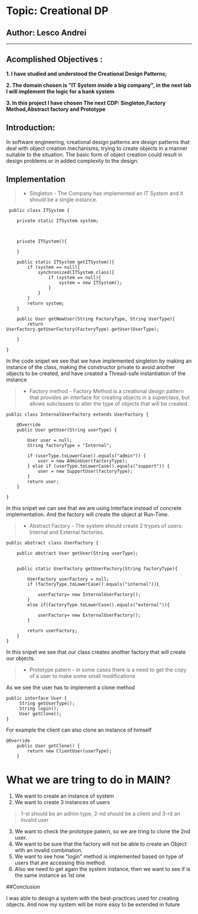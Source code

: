 # Topic: Creational DP
## Author: Lesco Andrei
------
## Acomplished Objectives :
__1. I have studied and understood the Creational Design Patterns;__

__2. The domain chosen is "IT System inside a big company", in the next lab I will implement the logic for a bank system__

__3. In this project I have chosen The next CDP: Singleton,Factory Method,Abstract factory and Prototype__
## Introduction:
In software engineering, creational design patterns are design patterns that deal with object creation mechanisms, trying to create objects in a manner suitable to the situation. The basic form of object creation could result in design problems or in added complexity to the design.

## Implementation
> * Singleton - The Company has implemented an IT System and it should be a single instance.
        
     public class ITSystem {
    
        private static ITSystem system;
    
    
    
        private ITSystem(){
    
        }
    
        public static ITSystem getITSystem(){
            if (system == null){
                synchronized(ITSystem.class){
                    if (system == null){
                        system = new ITSystem();
                    }
                }
            }
            return system;
        }
    
        public User getNewUser(String FactoryType, String UserType){
            return UserFactory.getUserFactory(FactoryType).getUser(UserType);
    
        }
    
    }
 In the code snipet we see that we have implemented singleton by making an instance of the class, making the constructor private to avoid another objects to be created, and have created a Thread-safe instantiation of the instance


> * Factory method - Factory Method is a creational design pattern that provides an interface for creating objects in a superclass, but allows subclasses to alter the type of objects that will be created.
        
    public class InternalUserFactory extends UserFactory {
    
        @Override
        public User getUser(String userType) {
    
            User user = null;
            String factoryType = "Internal";
    
            if (userType.toLowerCase().equals("admin")) {
                user = new AdminUser(factoryType);
            } else if (userType.toLowerCase().equals("support")) {
                user = new SupportUser(factoryType);
            }
            return user;
        }
    
    }
In this snipet we can see that we are using Interface instead of concrete implementation.
And the factory will create the object at Run-Time.

> * Abstract Factory - The system should create 2 trypes of users: Internal and External factories.
    
    public abstract class UserFactory {
    
        public abstract User getUser(String userType);
    
    
        public static UserFactory getUserFactory(String factoryType){
    
            UserFactory userFactory = null;
            if (factoryType.toLowerCase().equals("internal")){
    
                userFactory= new InternalUserFactory();
            }
            else if(factoryType.toLowerCase().equals("external")){
    
                userFactory= new ExternalUserFactory();
            }
    
            return userFactory;
        }
    }
In this snipet we see that our class creates another factory that will create our objects.
>* Prototype patern - in some cases there is a need to get the copy of a user to make some small modifications

As we see the user has to implement a clone method
    
    public interface User {
         String getUserType();
         String login();
         User getClone();
    }

For example the client can also clone an instance of himself
    
    @Override
        public User getClone() {
            return new ClientUser(userType);
        }



# What we are tring to do in MAIN?

1. We want to create an instance of system
2. We want to create 3 instances of users
> 1-st should be an admin type, 2-nd should be a client and 3-rd an invalid user
3. We want to check the prototype patern, so we are tring to clone the 2nd user.
4. We want to be sure that the factory will not be able to create an Object with an invalid combination.
5. We want to see how "login" method is implemented based on type of users that are accessing this method.
6. Also we need to get again the system instance, then we want to see if is the same instance as 1st one

##Conclusion

I was able to design a system with the best-practices used for creating objects.
And now my system will be more easy to be extended in future